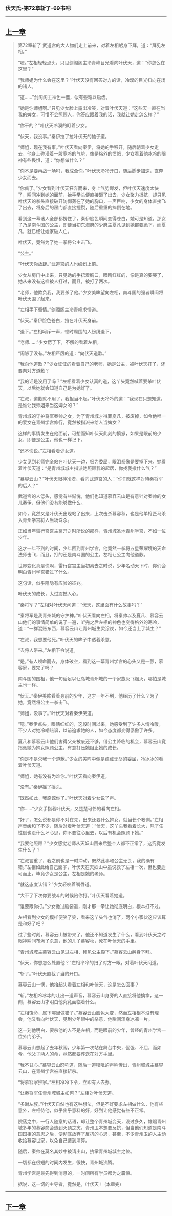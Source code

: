 ### 伏天氏-第72章斩了-69书吧

--------
[上一章](./77abb53378e15a365c0a773ba625efb3.md)
--------


>
>
>
>第72章斩了
>武道宫的大人物们走上前来，对着左相躬身下拜，道：“拜见左相。”
>
>“嗯。”左相轻轻点头，只见剑阁阁主冷青峰目光看向叶伏天，道：“你怎么在这里？”
>
>“我师姐为什么会在这里？”叶伏天没有回答对方的话，冷漠的目光扫向在场的诸人。
>
>“这……”剑阁阁主神色一僵，似有些难以启齿。
>
>“她是你师姐啊。”只见少女脸上露出冷笑，对着叶伏天道：“这些天一直在当我的婢女，可惜不会照顾人，你答应跟着我的话，我就让她走怎么样？”
>
>“你干的？”叶伏天冷漠的盯着少女。
>
>“伏天，我没事。”秦伊拉了拉叶伏天的袖子道。
>
>“师姐，现在我有事。”叶伏天看向秦伊，将她的手移开，随后朝着少女走去，他身上弥漫着一股寒冷的气势，像是格外的愤怒，少女看着他冰冷的眼神有些畏惧，道：“你想做什么？”
>
>“你不是要再战一场吗，我成全你。”叶伏天冷冷开口，随后脚步加速，直奔少女而去。
>
>“你疯了。”少女看到叶伏天狂奔而来，身上气势爆发，但叶伏天速度太快了，瞬间冲到她的面前，抬手拳头便直接砸了出去，少女聚力抵抗，却只见叶伏天的拳头直接破开防御轰在了她的胸口，一声巨响，少女的身体直接飞了出去，将身后的房门都直接撞裂，随后重重的摔倒在地。
>
>看到这一幕诸人全部都愣住了，秦伊脸色瞬间变得苍白，她可是知道，那女子乃是南斗国的公主，即便当初东海府的少府主夏凡见到她都要跪下，而夏凡，就已经让她家破人亡。
>
>叶伏天，竟然为了她一拳将公主击飞。
>
>“公主。”
>
>“叶伏天你放肆。”武道宫的人也纷纷上前。
>
>少女从房门中出来，只见她的手捂着胸口，眼睛红红的，像是真的要哭了，她从来没有这样被人打过，而且，被打了两次。
>
>“老师，他欺负我，我要杀了他。”少女美眸望向左相，南斗国的强者瞬间将叶伏天围了起来。
>
>“左相手下留情。”剑阁阁主冷青峰求情道。
>
>“伏天。”秦伊脸色苍白，挡在叶伏天身前。
>
>“退下。”左相呵斥一声，顿时周围的人纷纷退下。
>
>“老师……”少女愣了下，不解的看着左相。
>
>“闹够了没有。”左相严厉的道：“向伏天道歉。”
>
>“我向他道歉？”少女怔怔的看着自己的老师，她是公主，被叶伏天打了，还要向对方道歉？
>
>“我的话是没用了吗？”左相看着少女认真的道，这丫头竟然喊着要杀叶伏天，以后她就会知道自己是为她好了。
>
>“左叔，道歉就不用了，我担当不起。”叶伏天冷冷的道：“我现在只想知道，是谁让我师姐来当这婢女的？”
>
>青州城的守护将军秦帅之女，为了青州城才得罪夏凡，被废掉，如今他唯一的爱女在青州学宫修行，竟然被指派来给人当婢女？
>
>这样的事情发生在他面前，可想而知叶伏天此刻的愤怒，如果是眼前的少女，即便是公主，他也一样记下。
>
>“还不快说。”左相看着少女道。
>
>少女见到老师完全站在叶伏天一边，极为委屈，眼泪都像是要掉下来，她看着叶伏天道：“是青州城城主指派她照顾我的起居，你找我撒什么气？”
>
>“慕容云山？”叶伏天眼神冷漠，看向武道宫的人：“你们就这样对待秦将军的后人？”
>
>武道宫的人低头，感觉有些惭愧，他们也知道慕容云山是有意针对秦帅的女儿秦伊，但他们没有能够做什么。
>
>如今，竟然又是叶伏天出现站了出来，上次击杀慕容秋，也是他单枪匹马杀入青州学宫将人当场诛杀。
>
>正如当年雷行宫宫主离开之时所说的那样，青州城圣地青州学宫，不如一位少年。
>
>这才一年不到的时间，少年回到青州学宫，他竟然一拳将五星荣耀境的天命法师击飞，而且，打的还是南斗国的公主，左相让公主向他道歉。
>
>世界变化真是快啊，雷行宫宫主当初离去之时说，少年名动天下时，你们会明白青州学宫错过了什么。
>
>这句话，似乎隐隐有应验的征兆。
>
>叶伏天的成长，太过震撼人心。
>
>“秦将军？”左相对叶伏天问道：“伏天，这里面有什么故事吗？”
>
>“秦将军是我青州城的守护神。”叶伏天看向左相，将秦帅以及夏凡、慕容云山他们的事情简单的说了一遍，听完之后左相的神色也变得格外的寒冷，道：“一群混账东西，慕容云山让青州城生灵涂炭，如今还当上了城主？”
>
>“左叔，我想要他死。”叶伏天的眸子中透着杀意。
>
>“去将人带来。”左相下令说道。
>
>“是。”有人领命而去，身体破空，看到这一幕青州学宫的心头又是一颤，慕容家，要完了吗？
>
>南斗国的国相，他一句话足以让岛城青州城的一个家族灰飞烟灭，哪怕是城主也一样。
>
>“伏天。”秦伊美眸看着身前的少年，这才一年不到，他经历了什么？为了她，竟然将公主一拳击飞。
>
>“师姐，没事了。”叶伏天对着秦伊笑道。
>
>“嗯。”秦伊点头，眼睛红红的，这段时间以来，她感受到了许多人情冷暖，不少人对她冷嘲热讽，以前追求她的人，如今态度都变得倨傲了许多。
>
>夏凡和慕容云山他们害得父亲被废还不够，借公主降临的机会，慕容云山竟指派她为婢女照顾公主，有意打压她阻止她的成长。
>
>“你是不是欠我一个道歉。”少女的美眸中像是蕴藏无尽的委屈，冷冰冰的看着叶伏天道。
>
>“师姐，她有没有为难你。”叶伏天看向秦伊道。
>
>“没有。”秦伊摇了摇头。
>
>“既然如此，我原谅你了。”叶伏天对着少女说了声。
>
>“你……”少女手指着叶伏天，又楚楚可怜的看向左相。
>
>“好了，怎么说都是你不对在先，出来还要什么婢女，就当长个教训。”左相声音缓和了不少，随后对着叶伏天道：“伏天，这丫头我看着长大，除了任性倒也没什么坏心思，你不要往心里去，以后有机会照顾下她。”
>
>“我要他照顾？”少女感觉老师从天妖山回来后整个人都不正常了，这究竟发生什么了？
>
>“左叔言重了，我之前也是一时冲动，既然此事和公主无关，我的确有错。”左相如此给自己面子，叶伏天在天妖山中虽说救了左相一次，但也要适可而止，毕竟少女是公主，左相是她的老师。
>
>“就这态度认错？”少女轻咬着嘴唇道。
>
>“大不了下次你要战斗的时候陪你打。”叶伏天看着她道。
>
>“谁要跟你打。”少女撇过脑袋道，刚才那一拳让她彻底明白，根本打不过。
>
>左相看到少女的模样便笑了笑，看来这丫头气也消了，两个小家伙这应该算是和好了吧？
>
>过了些时刻，慕容云山被带来了，他还不知道发生了什么，看到叶伏天之时眼神瞬间布满了杀意，他的儿子慕容秋，死在叶伏天的手里。
>
>“青州城城主慕容云山见过左相、拜见公主殿下。”慕容云山躬身下拜。
>
>“伏天，你想怎么处置他？”左相冷冷的扫了对方一眼，对着叶伏天问道。
>
>“斩了。”叶伏天直截了当的开口。
>
>慕容云山一愣，他抬起头看着左相和叶伏天，这是怎么回事？
>
>“斩。”左相冷冰冰的吐出一道声音，慕容云山身旁的人直接将他擒拿，这一刻，慕容云山才明白他究竟面临着什么。
>
>“左相饶命，属下哪里做错了。”慕容云山脸色大变，然而左相根本没有理会，他又看向叶伏天，见到少年眼中的杀意，他瞬间浑身冰凉一片。
>
>这一刻他明白，要杀他的人不是左相，而是眼前的少年，曾经的青州学宫一位外门弟子。
>
>慕容云山想起了去年秋闱，少年第一次站在舞台中央，倔强、不屈，而如今，他父子两人的命，竟然都要葬送在对方手里。
>
>“我不甘心。”慕容云山怒吼道，随后一道噗呲的声响传出，青州城城主慕容云山，在青州学宫被直接斩杀。
>
>“将慕容家抄家。”左相冷冷下令，立即有人去办。
>
>“让秦将军任青州城城主如何？”左相对叶伏天道。
>
>“多谢左叔。”叶伏天自然也有这种想法，但是不好要求左相做什么，他有些意外，左相待他，似乎出乎意料的好，好到让他感觉有些不正常。
>
>院落之中，一行人随意的话语，却让整个青州城变天，没过多久，雄踞青州城多年的慕容商会遭到灭顶之灾，青州卫本想要反抗，但当他们知道是南斗国国相的意思之后，便彻底放弃了反抗的心思，甚至，不少青州卫的人主动收拾慕容世家，以免自己遭到清算。
>
>随后，秦帅在莫名其妙中被请出山，执掌青州城城主之位。
>
>一切都在很短的时间内发生，很快，青州城沸腾。
>
>青州学宫是最先得到消息的，一时间所有学员都为之震惊。
>
>据说，这一切的主导者，竟然是，叶伏天！
>(本章完)
>
>

--------
[下一章](./9d97d64342eac589f2021a68371ed483.md)
--------
